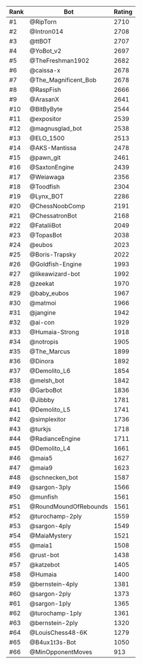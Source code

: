 Rank|Bot|Rating
---|---|---
#1|@RipTorn|2710
#2|@Intron014|2708
#3|@ttBOT|2707
#4|@YoBot_v2|2697
#5|@TheFreshman1902|2682
#6|@caissa-x|2678
#7|@The_Magnificent_Bob|2678
#8|@RaspFish|2666
#9|@ArasanX|2641
#10|@BitByByte|2544
#11|@expositor|2539
#12|@magnusglad_bot|2538
#13|@ELO_1500|2513
#14|@AKS-Mantissa|2478
#15|@pawn_git|2461
#16|@SaxtonEngine|2439
#17|@Weiawaga|2356
#18|@Toodfish|2304
#19|@Lynx_BOT|2286
#20|@ChessNoobComp|2191
#21|@ChessatronBot|2168
#22|@FataliiBot|2049
#23|@TopasBot|2038
#24|@eubos|2023
#25|@Boris-Trapsky|2022
#26|@Goldfish-Engine|1993
#27|@likeawizard-bot|1992
#28|@zeekat|1970
#29|@baby_eubos|1967
#30|@matmoi|1966
#31|@jangine|1942
#32|@ai-con|1929
#33|@Humaia-Strong|1918
#34|@notropis|1905
#35|@The_Marcus|1899
#36|@Dinora|1892
#37|@Demolito_L6|1854
#38|@melsh_bot|1842
#39|@GarboBot|1836
#40|@Jibbby|1781
#41|@Demolito_L5|1741
#42|@simplexitor|1736
#43|@turkjs|1718
#44|@RadianceEngine|1711
#45|@Demolito_L4|1661
#46|@maia5|1627
#47|@maia9|1623
#48|@schnecken_bot|1587
#49|@sargon-3ply|1566
#50|@munfish|1561
#51|@RoundMoundOfRebounds|1561
#52|@turochamp-2ply|1559
#53|@sargon-4ply|1549
#54|@MaiaMystery|1521
#55|@maia1|1508
#56|@rust-bot|1438
#57|@katzebot|1405
#58|@Humaia|1400
#59|@bernstein-4ply|1381
#60|@sargon-2ply|1373
#61|@sargon-1ply|1365
#62|@turochamp-1ply|1361
#63|@bernstein-2ply|1320
#64|@LouisChess48-6K|1279
#65|@B4ux1t3s-Bot|1050
#66|@MinOpponentMoves|913
